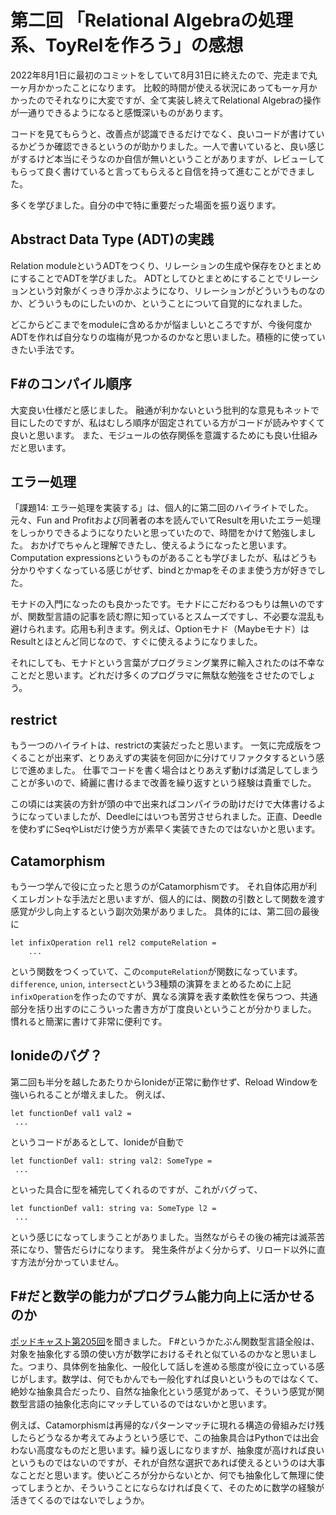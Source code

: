 # 第二回 「Relational Algebraの処理系、ToyRelを作ろう」の感想

2022年8月1日に最初のコミットをしていて8月31日に終えたので、完走まで丸一ヶ月かかったことになります。
比較的時間が使える状況にあっても一ヶ月かかったのでそれなりに大変ですが、全て実装し終えてRelational Algebraの操作が一通りできるようになると感慨深いものがあります。

コードを見てもらうと、改善点が認識できるだけでなく、良いコードが書けているかどうか確認できるというのが助かりました。一人で書いていると、良い感じがするけど本当にそうなのか自信が無いということがありますが、レビューしてもらって良く書けていると言ってもらえると自信を持って進むことができました。


多くを学びました。自分の中で特に重要だった場面を振り返ります。

## Abstract Data Type (ADT)の実践
Relation moduleというADTをつくり、リレーションの生成や保存をひとまとめにすることでADTを学びました。
ADTとしてひとまとめにすることでリレーションという対象がくっきり浮かぶようになり、リレーションがどういうものなのか、どういうものにしたいのか、ということについて自覚的になれました。

どこからどこまでをmoduleに含めるかが悩ましいところですが、今後何度かADTを作れば自分なりの塩梅が見つかるのかなと思いました。積極的に使っていきたい手法です。

## F#のコンパイル順序
大変良い仕様だと感じました。
融通が利かないという批判的な意見もネットで目にしたのですが、私はむしろ順序が固定されている方がコードが読みやすくて良いと思います。
また、モジュールの依存関係を意識するためにも良い仕組みだと思います。

## エラー処理
「課題14: エラー処理を実装する」は、個人的に第二回のハイライトでした。
元々、Fun and Profitおよび同著者の本を読んでいてResultを用いたエラー処理をしっかりできるようになりたいと思っていたので、時間をかけて勉強しました。
おかげでちゃんと理解できたし、使えるようになったと思います。
Computation expressionsというものがあることも学びましたが、私はどうも分かりやすくなっている感じがせず、bindとかmapをそのまま使う方が好きでした。

モナドの入門になったのも良かったです。モナドにこだわるつもりは無いのですが、関数型言語の記事を読む際に知っているとスムーズですし、不必要な混乱も避けられます。応用も利きます。例えば、Optionモナド（Maybeモナド）はResultとほとんど同じなので、すぐに使えるようになりました。

それにしても、モナドという言葉がプログラミング業界に輸入されたのは不幸なことだと思います。どれだけ多くのプログラマに無駄な勉強をさせたのでしょう。

## restrict
もう一つのハイライトは、restrictの実装だったと思います。
一気に完成版をつくることが出来ず、とりあえずの実装を何回かに分けてリファクタするという感じで進めました。
仕事でコードを書く場合はとりあえず動けば満足してしまうことが多いので、綺麗に書けるまで改善を繰り返すという経験は貴重でした。

この頃には実装の方針が頭の中で出来ればコンパイラの助けだけで大体書けるようになっていましたが、Deedleにはいつも苦労させられました。正直、Deedleを使わずにSeqやListだけ使う方が素早く実装できたのではないかと思います。

## Catamorphism
もう一つ学んで役に立ったと思うのがCatamorphismです。
それ自体応用が利くエレガントな手法だと思いますが、個人的には、関数の引数として関数を渡す感覚が少し向上するという副次効果がありました。
具体的には、第二回の最後に
```F#
let infixOperation rel1 rel2 computeRelation =
    ...
```
という関数をつくっていて、この`computeRelation`が関数になっています。
`difference`, `union`, `intersect`という3種類の演算をまとめるために上記`infixOperation`を作ったのですが、異なる演算を表す柔軟性を保ちつつ、共通部分を括り出すのにこういった書き方が丁度良いということが分かりました。
慣れると簡潔に書けて非常に便利です。

## Ionideのバグ？
第二回も半分を越したあたりからIonideが正常に動作せず、Reload Windowを強いられることが増えました。
例えば、
```F#
let functionDef val1 val2 =
 ...
```
というコードがあるとして、Ionideが自動で
```F#
let functionDef val1: string val2: SomeType =
 ...
```
といった具合に型を補完してくれるのですが、これがバグって、
```F#
let functionDef val1: string va: SomeType l2 =
 ...
```
という感じになってしまうことがありました。当然ながらその後の補完は滅茶苦茶になり、警告だらけになります。
発生条件がよく分からず、リロード以外に直す方法が分かっていません。

## F#だと数学の能力がプログラム能力向上に活かせるのか
[ポッドキャスト第205回](https://anchor.fm/karino2/episodes/205-F-e1mk2hi)を聞きました。
F#というかたぶん関数型言語全般は、対象を抽象化する頭の使い方が数学におけるそれと似ているのかなと思いました。つまり、具体例を抽象化、一般化して話しを進める態度が役に立っている感じがします。数学は、何でもかんでも一般化すれば良いというものではなくて、絶妙な抽象具合だったり、自然な抽象化という感覚があって、そういう感覚が関数型言語の抽象化志向にマッチしているのではないかと思います。

例えば、Catamorphismは再帰的なパターンマッチに現れる構造の骨組みだけ残したらどうなるか考えてみようという感じで、この抽象具合はPythonでは出会わない高度なものだと思います。繰り返しになりますが、抽象度が高ければ良いというものではないのですが、それが自然な選択であれば使えるというのは大事なことだと思います。使いどころが分からないとか、何でも抽象化して無理に使ってしまうとか、そういうことにならなければ良くて、そのために数学の経験が活きてくるのではないでしょうか。
